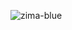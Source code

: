 ![zima-blue](https://user-images.githubusercontent.com/6592749/126013142-2717be71-dcee-4dd3-baa1-e349106eb3f3.jpg)

